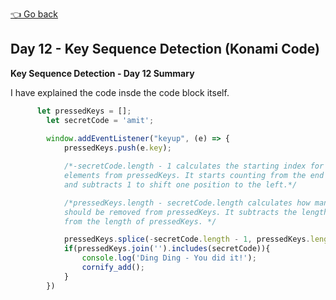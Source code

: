 [👈 Go back](../readme.md)

## Day 12 - Key Sequence Detection (Konami Code)

**Key Sequence Detection - Day 12 Summary**

I have explained the code insde the code block itself.

```javascript
      let pressedKeys = [];
        let secretCode = 'amit'; 
        
        window.addEventListener("keyup", (e) => {
            pressedKeys.push(e.key);

            /*-secretCode.length - 1 calculates the starting index for removing
            elements from pressedKeys. It starts counting from the end of the array 
            and subtracts 1 to shift one position to the left.*/

            /*pressedKeys.length - secretCode.length calculates how many elements 
            should be removed from pressedKeys. It subtracts the length of secretCode 
            from the length of pressedKeys. */

            pressedKeys.splice(-secretCode.length - 1, pressedKeys.length - secretCode.length);
            if(pressedKeys.join('').includes(secretCode)){
                console.log('Ding Ding - You did it!');
                cornify_add();
            }
        })
```